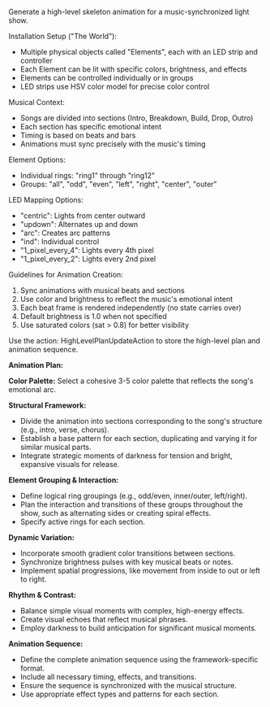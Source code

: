 
Generate a high-level skeleton animation for a music-synchronized light show.


Installation Setup ("The World"):
- Multiple physical objects called "Elements", each with an LED strip and controller
- Each Element can be lit with specific colors, brightness, and effects
- Elements can be controlled individually or in groups
- LED strips use HSV color model for precise color control

Musical Context:
- Songs are divided into sections (Intro, Breakdown, Build, Drop, Outro)
- Each section has specific emotional intent
- Timing is based on beats and bars
- Animations must sync precisely with the music's timing

Element Options:
- Individual rings: "ring1" through "ring12"
- Groups: "all", "odd", "even", "left", "right", "center", "outer"

LED Mapping Options:
- "centric": Lights from center outward
- "updown": Alternates up and down
- "arc": Creates arc patterns
- "ind": Individual control
- "1_pixel_every_4": Lights every 4th pixel
- "1_pixel_every_2": Lights every 2nd pixel

Guidelines for Animation Creation:
1. Sync animations with musical beats and sections
2. Use color and brightness to reflect the music's emotional intent
3. Each beat frame is rendered independently (no state carries over)
4. Default brightness is 1.0 when not specified
5. Use saturated colors (sat > 0.8) for better visibility


Use the action: HighLevelPlanUpdateAction to store the high-level plan and animation sequence.

**Animation Plan:**

**Color Palette:** Select a cohesive 3-5 color palette that reflects the song's emotional arc.

**Structural Framework:**
* Divide the animation into sections corresponding to the song's structure (e.g., intro, verse, chorus).
* Establish a base pattern for each section, duplicating and varying it for similar musical parts.
* Integrate strategic moments of darkness for tension and bright, expansive visuals for release.

**Element Grouping & Interaction:**
* Define logical ring groupings (e.g., odd/even, inner/outer, left/right).
* Plan the interaction and transitions of these groups throughout the show, such as alternating sides or creating spiral effects.
* Specify active rings for each section.

**Dynamic Variation:**
* Incorporate smooth gradient color transitions between sections.
* Synchronize brightness pulses with key musical beats or notes.
* Implement spatial progressions, like movement from inside to out or left to right.

**Rhythm & Contrast:**
* Balance simple visual moments with complex, high-energy effects.
* Create visual echoes that reflect musical phrases.
* Employ darkness to build anticipation for significant musical moments.

**Animation Sequence:**
* Define the complete animation sequence using the framework-specific format.
* Include all necessary timing, effects, and transitions.
* Ensure the sequence is synchronized with the musical structure.
* Use appropriate effect types and patterns for each section.
